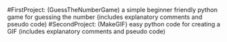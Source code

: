 #FirstProject: (GuessTheNumberGame) a simple beginner friendly python game for guessing the number (includes explanatory comments and pseudo code)
#SecondProject: (MakeGIF) easy python code for creating a GIF (includes explanatory comments and pseudo code)
